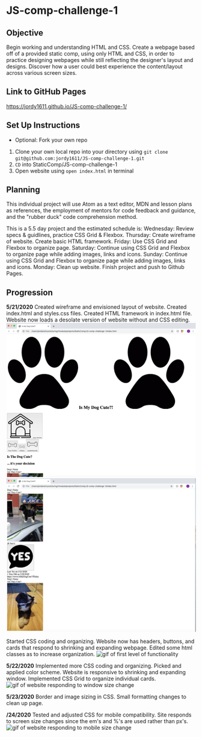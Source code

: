 # JS-comp-challenge-1

## Objective
Begin working and understanding HTML and CSS. Create a webpage based off of a provided static comp, using only HTML and CSS, in order to practice designing webpages while still reflecting the designer's layout and designs. Discover how a user could best experience the content/layout across various screen sizes.

## Link to GitHub Pages
https://jordy1611.github.io/JS-comp-challenge-1/

## Set Up Instructions
* Optional: Fork your own repo
1. Clone your own local repo into your directory using `git clone git@github.com:jordy1611/JS-comp-challenge-1.git`
2. `CD` into StaticComp/JS-comp-challenge-1
3. Open website using `open index.html` in terminal

## Planning
This individual project will use Atom as a text editor, MDN and lesson plans as references, the employment of mentors for code feedback and guidance, and the "rubber duck" code comprehension method.

This is a 5.5 day project and the estimated schedule is:
Wednesday: Review specs & guidlines, practice CSS Grid & Flexbox.
Thursday: Create wireframe of website. Create basic HTML framework.
Friday: Use CSS Grid and Flexbox to organize page.
Saturday: Continue using CSS Grid and Flexbox to organize page while adding images, links and icons.
Sunday: Continue using CSS Grid and Flexbox to organize page while adding images, links and icons.
Monday: Clean up website. Finish project and push to Github Pages.

## Progression
**5/21/2020**
Created wireframe and envisioned layout of website. Created index.html and styles.css files. Created HTML framework in index.html file. Website now loads a desolate version of website without and CSS editing.
![screenshot of page with only img-scaling CSS](/assets/htmlScreenshot1.png)
![screenshot of page with only img-scaling CSS](/assets/htmlScreenshot2.png)

Started CSS coding and organizing. Website now has headers, buttons, and cards that respond to shrinking and expanding webpage. Edited some html classes as to increase organization.
![gif of first level of functionality](/assets/staticcomp1.gif)

**5/22/2020**
Implemented more CSS coding and organizing. Picked and applied color scheme. Website is responsive to shrinking and expanding window. Implemented CSS Grid to organize individual cards.
![gif of website responding to window size change](/assets/finalCapture1.gif)

**5/23/2020**
Border and image sizing in CSS. Small formatting changes to clean up page.

**/24/2020**
Tested and adjusted CSS for mobile compatibility. Site responds to screen size changes since the em's and %'s are used rather than px's.
![gif of website responding to mobile size change](/assets/finalCapture2.gif)
